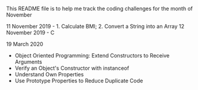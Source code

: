 This README file is to help me track the coding challenges for the month of November

11 November 2019 - 1. Calculate BMI; 2. Convert a String into an Array
12 November 2019 - C

19 March 2020 
  - Object Oriented Programming: Extend Constructors to Receive Arguments
  - Verify an Object's Constructor with instanceof
  - Understand Own Properties
  - Use Prototype Properties to Reduce Duplicate Code


